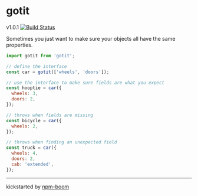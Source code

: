 # gotit
v1.0.1 [![Build Status](https://travis-ci.org/reergymerej/gotit.svg?branch=master)](https://travis-ci.org/reergymerej/gotit)

Sometimes you just want to make sure your objects all have the same properties.

```js
import gotit from 'gotit';

// define the interface
const car = gotit(['wheels', 'doors']);

// use the interface to make sure fields are what you expect
const hooptie = car({
  wheels: 3,
  doors: 2,
});

// throws when fields are missing
const bicycle = car({
  wheels: 2,
});

// throws when finding an unexpected field
const truck = car({
  wheels: 4,
  doors: 2,
  cab: 'extended',  
});
```





---
kickstarted by [npm-boom][npm-boom]

[npm-boom]: https://github.com/reergymerej/npm-boom
